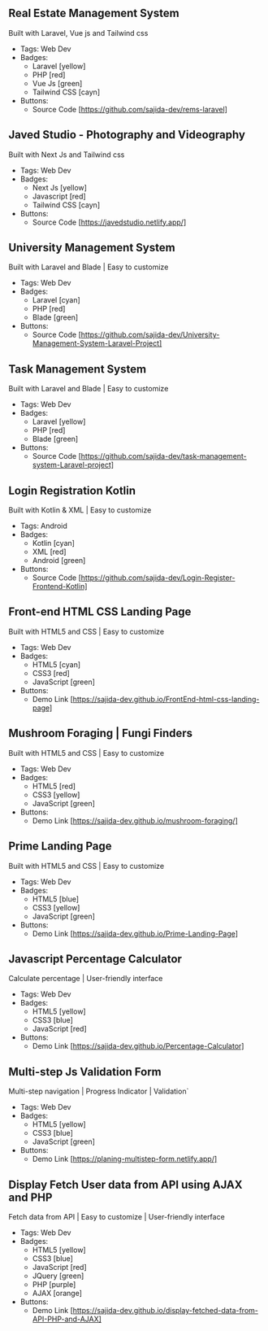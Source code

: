 ## Real Estate Management System
Built with Laravel, Vue js and Tailwind css
- Tags: Web Dev
- Badges:
  - Laravel [yellow]
  - PHP [red]
  - Vue Js [green]
  - Tailwind CSS [cayn]
- Buttons:
  - Source Code [https://github.com/sajida-dev/rems-laravel]
 
## Javed Studio - Photography and Videography
Built with Next Js and Tailwind css
- Tags: Web Dev
- Badges:
  - Next Js [yellow]
  - Javascript [red]
  - Tailwind CSS [cayn]
- Buttons:
  - Source Code [https://javedstudio.netlify.app/]

## University Management System
Built with Laravel and Blade | Easy to customize
- Tags: Web Dev
- Badges:
  - Laravel [cyan]
  - PHP [red]
  - Blade [green]
- Buttons:
  - Source Code [https://github.com/sajida-dev/University-Management-System-Laravel-Project]

## Task Management System
Built with Laravel and Blade | Easy to customize
- Tags: Web Dev
- Badges:
  - Laravel [yellow]
  - PHP [red]
  - Blade [green]
- Buttons:
  - Source Code [https://github.com/sajida-dev/task-management-system-Laravel-project]

## Login Registration Kotlin
Built with Kotlin & XML | Easy to customize
- Tags: Android
- Badges:
  - Kotlin [cyan]
  - XML [red]
  - Android [green]
- Buttons:
  - Source Code [https://github.com/sajida-dev/Login-Register-Frontend-Kotlin]


## Front-end HTML CSS Landing Page
Built with HTML5 and CSS | Easy to customize
- Tags: Web Dev
- Badges:
  - HTML5 [cyan]
  - CSS3 [red]
  - JavaScript [green]
- Buttons:
  - Demo Link [https://sajida-dev.github.io/FrontEnd-html-css-landing-page]


## Mushroom Foraging | Fungi Finders
Built with HTML5 and CSS | Easy to customize
- Tags: Web Dev
- Badges:
  - HTML5 [red]
  - CSS3 [yellow]
  - JavaScript [green]
- Buttons:
  - Demo Link [https://sajida-dev.github.io/mushroom-foraging/]
 
    
## Prime Landing Page
Built with HTML5 and CSS | Easy to customize
- Tags: Web Dev
- Badges:
  - HTML5 [blue]
  - CSS3 [yellow]
  - JavaScript [green]
- Buttons:
  - Demo Link [https://sajida-dev.github.io/Prime-Landing-Page]


## Javascript Percentage Calculator
Calculate percentage | User-friendly interface
- Tags: Web Dev
- Badges:
  - HTML5 [yellow]
  - CSS3 [blue]
  - JavaScript [red]
- Buttons:
  - Demo Link [https://sajida-dev.github.io/Percentage-Calculator]


## Multi-step Js Validation Form
Multi-step navigation | Progress Indicator | Validation`
- Tags: Web Dev
- Badges:
  - HTML5 [yellow]
  - CSS3 [blue]
  - JavaScript [green]
- Buttons:
  - Demo Link [https://planing-multistep-form.netlify.app/]
  

## Display Fetch User data from API using AJAX and PHP
Fetch data from API | Easy to customize | User-friendly interface 
- Tags: Web Dev
- Badges:
  - HTML5 [yellow]
  - CSS3 [blue]
  - JavaScript [red]
  - JQuery [green]
  - PHP [purple]
  - AJAX [orange]
- Buttons:
  - Demo Link [https://sajida-dev.github.io/display-fetched-data-from-API-PHP-and-AJAX]  
